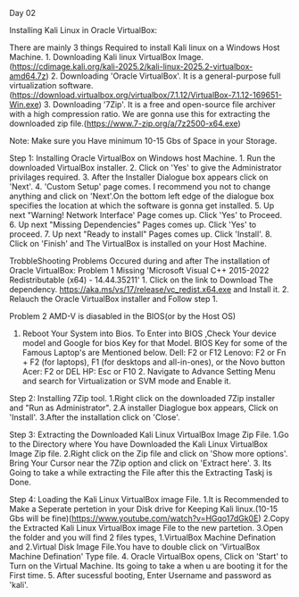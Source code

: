 Day 02

Installing Kali Linux in Oracle VirtualBox:

There are mainly 3 things Required to install Kali linux on a Windows Host Machine.
1.⁠ ⁠Downloading Kali linux VirtualBox Image.(https://cdimage.kali.org/kali-2025.2/kali-linux-2025.2-virtualbox-amd64.7z)
2.⁠ ⁠Downloading 'Oracle VirtualBox'. It is a general-purpose full virtualization software.(https://download.virtualbox.org/virtualbox/7.1.12/VirtualBox-7.1.12-169651-Win.exe)
3.⁠ ⁠Downloading '7Zip'. It is a free and open-source file archiver with a high compression ratio. We are gonna use this for extracting the downloaded zip file.(https://www.7-zip.org/a/7z2500-x64.exe)

Note: Make sure you Have minimum 10-15 Gbs of Space in your Storage.

Step 1:
Installing Oracle VirtualBox on Windows host Machine.
1.⁠ ⁠Run the downloaded VirtualBox installer.
2.⁠ ⁠Click on 'Yes' to give the Administrator privilages required.
3.⁠ ⁠After the Installer Dialogue box appears click on 'Next'.
4.⁠ ⁠'Custom Setup' page comes. I recommend you not to change anything and click on 'Next'.On the bottom left edge of the dialogue box specifies the location at which the software is gonna get installed.
5.⁠ ⁠Up next "Warning! Network Interface' Page comes up. Click 'Yes' to Proceed.
6.⁠ ⁠Up next "Missing Dependencies" Pages comes up. Click 'Yes' to proceed.
7.⁠ ⁠Up next "Ready to install" Pages comes up. Click 'Install'.
8.⁠ ⁠Click on 'Finish' and The VirtualBox is installed on your Host Machine.
   
TrobbleShooting Problems Occured during and after The installation of Oracle VirtualBox:
Problem 1
Missing 'Microsoft Visual C++ 2015-2022 Redistributable (x64) - 14.44.35211'
1.⁠ ⁠Click on the link to Download The dependency. https://aka.ms/vs/17/release/vc_redist.x64.exe and Install it.
2.⁠ ⁠Relauch the Oracle VirtualBox installer and Follow step 1.

 Problem 2
 AMD-V is diasabled in the BIOS(or by the Host OS)
 1. Reboot Your System into Bios.
    To Enter into BIOS ,Check Your device model and Google for bios Key for that     Model. BIOS Key for some of the Famous Laptop's are Mentioned below.
      Dell: F2 or F12
      Lenovo: F2 or Fn + F2 (for laptops), F1 (for desktops and all-in-ones), or the       Novo button
      Acer: F2 or DEL
      HP: Esc or F10
2.⁠ ⁠Navigate to Advance Setting Menu and search for Virtualization or SVM mode and Enable it.
    

Step 2:
Installing 7Zip tool.
1.Right click on the downloaded 7Zip installer and "Run as Administrator".
2.A installer Diaglogue box appears, Click on 'Install'.
3.After the installation click on 'Close'.

Step 3:
Extracting the Downloaded Kali Linux VirtualBox Image Zip File.
1.Go to the Directory where You have Downloaded the Kali Linux VirtualBox Image Zip file.
2.Right click on the Zip file and click on 'Show more options'. Bring Your Cursor near the 7Zip option and click on 'Extract here'.
3.⁠ ⁠Its Going to take a while extracting the File after this the Extracting Taskj is Done.

Step 4:
Loading the Kali Linux VirtualBox image File.
1.It is Recommended to Make a Seperate pertetion in your Disk drive for Keeping Kali linux.(10-15 Gbs will be fine)(https://www.youtube.com/watch?v=HGqo17dGk0E)
2.Copy the Extracted Kali Linux VirtualBox image File to the new partetion.
3.Open the folder and you will find 2 files types, 1.VirtualBox Machine Defination and 2.Virtual Disk Image File.You have to double click on 'VirtualBox Machine Defination' Type file.
4.⁠ ⁠Oracle VirtualBox opens, Click on 'Start' to Turn on the Virtual Machine. Its going to take a when u are booting it for the First time.
5.⁠ ⁠After sucessful booting, Enter Username and password as 'kali'.

